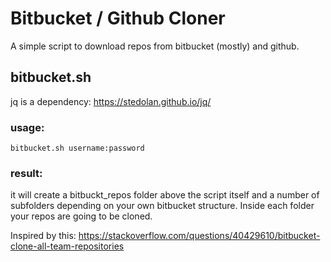 # Bitbucket / Github Cloner

A simple script to download repos from bitbucket (mostly) and github.

## bitbucket.sh

jq is a dependency: https://stedolan.github.io/jq/

### usage:

```
bitbucket.sh username:password
```

### result:

it will create a bitbuckt_repos folder above the script itself and a number of subfolders
depending on your own bitbucket structure.
Inside each folder your repos are going to be cloned.

Inspired by this: https://stackoverflow.com/questions/40429610/bitbucket-clone-all-team-repositories
